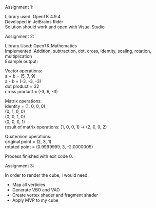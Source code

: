 Assignment 1:  
  
Library used: OpenTK 4.9.4  
Developed in JetBrains Rider  
Solution should work and open with Visual Studio

Assignment 2:  

Library Used: OpenTK.Mathematics  
Implemented: Addition, subtraction, dot, cross, identity, scaling, rotation, multiplication  
Example output:  
  
  
Vector operations:  
a + b = (5, 7, 9)  
a - b = (-3, -3, -3)  
dot product = 32  
cross product = (-3, 6, -3)   
    
Matrix operations:  
identity = (1, 0, 0, 0)  
(0, 1, 0, 0)  
(0, 0, 1, 0)  
(0, 0, 0, 1)  
result of matrix operations: (1, 0, 0, 1) -> (2, 0, 0, 2)  
  
Quaternion operations:  
original point = (2, 3, 1)  
rotated point  = (0.9999999, 3, -2.0000005)  
  
Process finished with exit code 0.  

Assignment 3:  

In order to render the cube, I would need:
- Map all verticies
- Generate VBO and VAO
- Create vertex shader and fragment shader
- Apply MVP to my cube
